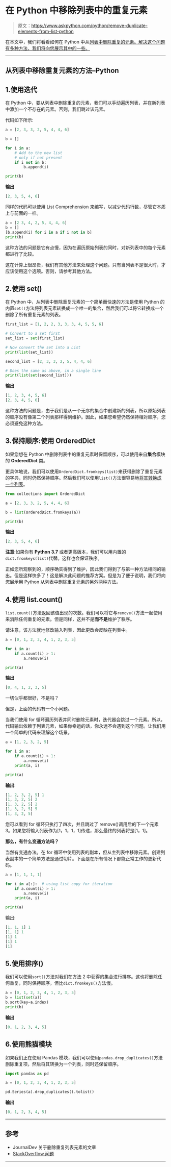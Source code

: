 # 在 Python 中移除列表中的重复元素

> 原文：<https://www.askpython.com/python/remove-duplicate-elements-from-list-python>

在本文中，我们将看看如何在 Python 中从[列表中删除重复的元素。解决这个问题有多种方法，我们将向您展示其中的一些。](https://www.askpython.com/python/list/python-list)

* * *

## 从列表中移除重复元素的方法–Python

## 1.使用迭代

在 Python 中，要从列表中删除重复的元素，我们可以手动遍历列表，并在新列表中添加一个不存在的元素。否则，我们跳过该元素。

代码如下所示:

```py
a = [2, 3, 3, 2, 5, 4, 4, 6]

b = []

for i in a:
    # Add to the new list
    # only if not present
    if i not in b:
        b.append(i)

print(b)

```

**输出**

```py
[2, 3, 5, 4, 6]

```

同样的代码可以使用 List Comprehension 来编写，以减少代码行数，尽管它本质上与前面的一样。

```py
a = [2 3, 4, 2, 5, 4, 4, 6]
b = []
[b.append(i) for i in a if i not in b]
print(b)

```

这种方法的问题是它有点慢，因为在遍历原始列表的同时，对新列表中的每个元素都进行了比较。

这在计算上很昂贵，我们有其他方法来处理这个问题。只有当列表不是很大时，才应该使用这个选项。否则，请参考其他方法。

## 2.使用 set()

在 Python 中，从列表中删除重复元素的一个简单而快速的方法是使用 Python 的内置`set()`方法将列表元素转换成一个唯一的集合，然后我们可以将它转换成一个删除了所有重复元素的列表。

```py
first_list = [1, 2, 2, 3, 3, 3, 4, 5, 5, 6]

# Convert to a set first
set_list = set(first_list)

# Now convert the set into a List
print(list(set_list))

second_list = [2, 3, 3, 2, 5, 4, 4, 6]

# Does the same as above, in a single line
print(list(set(second_list)))

```

**输出**

```py
[1, 2, 3, 4, 5, 6]
[2, 3, 4, 5, 6]

```

这种方法的问题是，由于我们是从一个无序的集合中创建新的列表，所以原始列表的顺序没有像第二个列表那样得到维护。因此，如果您希望仍然保持相对顺序，您必须避免这种方法。

## 3.保持顺序:使用 OrderedDict

如果您想在 Python 中删除列表中的重复元素时保留顺序，可以使用来自**集合**模块的 **OrderedDict** 类。

更具体地说，我们可以使用`OrderedDict.fromkeys(list)`来获得删除了重复元素的字典，同时仍然保持顺序。然后我们可以使用`list()`方法很容易地[将其转换成一个列表](https://www.askpython.com/python/string/python-convert-string-to-list)。

```py
from collections import OrderedDict

a = [2, 3, 3, 2, 5, 4, 4, 6]

b = list(OrderedDict.fromkeys(a))

print(b)

```

**输出**

```py
[2, 3, 5, 4, 6]

```

**注意**:如果你有 **Python 3.7** 或者更高版本，我们可以用内置的`dict.fromkeys(list)`代替。这样也会保证秩序。

正如您所观察到的，顺序确实得到了维护，因此我们得到了与第一种方法相同的输出。但是这样快多了！这是解决此问题的推荐方案。但是为了便于说明，我们将向您展示用 Python 从列表中删除重复元素的另外两种方法。

## 4.使用 list.count()

`list.count()`方法返回该值出现的次数。我们可以将它与`remove()`方法一起使用来消除任何重复的元素。但是同样，这并不是**而不是**维护了秩序。

请注意，该方法就地修改输入列表，因此更改会反映在列表中。

```py
a = [0, 1, 2, 3, 4, 1, 2, 3, 5]

for i in a:
    if a.count(i) > 1:
        a.remove(i)

print(a)

```

**输出**

```py
[0, 4, 1, 2, 3, 5]

```

一切似乎都很好，不是吗？

但是，上面的代码有一个小问题。

当我们使用 for 循环遍历列表并同时删除元素时，迭代器会跳过一个元素。所以，代码输出依赖于列表元素，如果你幸运的话，你永远不会遇到这个问题。让我们用一个简单的代码来理解这个场景。

```py
a = [1, 2, 3, 2, 5]

for i in a:
    if a.count(i) > 1:
        a.remove(i)
    print(a, i)

print(a)

```

**输出**:

```py
[1, 2, 3, 2, 5] 1
[1, 3, 2, 5] 2
[1, 3, 2, 5] 2
[1, 3, 2, 5] 5
[1, 3, 2, 5]

```

您可以看到 for 循环只执行了四次，并且跳过了 remove()调用后的下一个元素 3。如果您将输入列表作为[1，1，1，1]传递，那么最终的列表将是[1，1]。

**那么，有什么变通方法吗？**

当然有变通办法。在 for 循环中使用列表的副本，但从主列表中移除元素。创建列表副本的一个简单方法是通过切片。下面是在所有情况下都能正常工作的更新代码。

```py
a = [1, 1, 1, 1]

for i in a[:]:  # using list copy for iteration
    if a.count(i) > 1:
        a.remove(i)
    print(a, i)

print(a)

```

输出:

```py
[1, 1, 1] 1
[1, 1] 1
[1] 1
[1] 1
[1]

```

## 5.使用排序()

我们可以使用`sort()`方法对我们在方法 2 中获得的集合进行排序。这也将删除任何重复，同时保持顺序，但比`dict.fromkeys()`方法慢。

```py
a = [0, 1, 2, 3, 4, 1, 2, 3, 5]
b = list(set(a))
b.sort(key=a.index)
print(b)   

```

**输出**

```py
[0, 1, 2, 3, 4, 5]

```

## 6.使用熊猫模块

如果我们正在使用 Pandas 模块，我们可以使用`pandas.drop_duplicates()`方法删除重复项，然后将其转换为一个列表，同时还保留顺序。

```py
import pandas as pd

a = [0, 1, 2, 3, 4, 1, 2, 3, 5]

pd.Series(a).drop_duplicates().tolist()

```

**输出**

```py
[0, 1, 2, 3, 4, 5]

```

* * *

## 参考

*   JournalDev 关于删除重复列表元素的文章
*   [StackOverflow 问题](https://stackoverflow.com/questions/7961363/removing-duplicates-in-lists?page=1&tab=votes#tab-top)

* * *